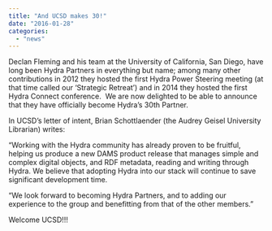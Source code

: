```yaml
---
title: "And UCSD makes 30!"
date: "2016-01-28"
categories: 
  - "news"
---
```


Declan Fleming and his team at the University of California, San Diego, have long been Hydra Partners in everything but name; among many other contributions in 2012 they hosted the first Hydra Power Steering meeting (at that time called our ‘Strategic Retreat’) and in 2014 they hosted the first Hydra Connect conference.  We are now delighted to be able to announce that they have officially become Hydra’s 30th Partner.

In UCSD’s letter of intent, Brian Schottlaender (the Audrey Geisel University Librarian) writes:

“Working with the Hydra community has already proven to be fruitful, helping us produce a new DAMS product release that manages simple and complex digital objects, and RDF metadata, reading and writing through Hydra. We believe that adopting Hydra into our stack will continue to save significant development time.

“We look forward to becoming Hydra Partners, and to adding our experience to the group and benefitting from that of the other members.”

Welcome UCSD!!!
